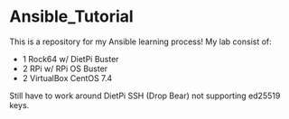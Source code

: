 # Ansible_Tutorial
This is a repository for my Ansible learning process!
My lab consist of:
- 1 Rock64 w/ DietPi Buster
- 2 RPi w/ RPi OS Buster
- 2 VirtualBox CentOS 7.4

Still have to work around DietPi SSH (Drop Bear) not supporting ed25519 keys.
